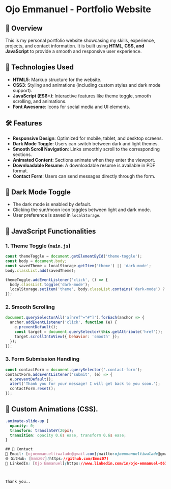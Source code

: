 
# Ojo Emmanuel - Portfolio Website

## 📌 Overview
This is my personal portfolio website showcasing my skills, experience, projects, and contact information. It is built using **HTML, CSS, and JavaScript** to provide a smooth and responsive user experience.

## 🚀 Technologies Used
- **HTML5**: Markup structure for the website.
- **CSS3**: Styling and animations (including custom styles and dark mode support).
- **JavaScript (ES6+)**: Interactive features like theme toggle, smooth scrolling, and animations.
- **Font Awesome**: Icons for social media and UI elements.

## 🛠 Features
- **Responsive Design**: Optimized for mobile, tablet, and desktop screens.
- **Dark Mode Toggle**: Users can switch between dark and light themes.
- **Smooth Scroll Navigation**: Links smoothly scroll to the corresponding sections.
- **Animated Content**: Sections animate when they enter the viewport.
- **Downloadable Resume**: A downloadable resume is available in PDF format.
- **Contact Form**: Users can send messages directly through the form.

## 🌙 Dark Mode Toggle
- The dark mode is enabled by default.
- Clicking the sun/moon icon toggles between light and dark mode.
- User preference is saved in `localStorage`.

## 🎯 JavaScript Functionalities
### 1. **Theme Toggle (`main.js`)**
```js
const themeToggle = document.getElementById('theme-toggle');
const body = document.body;
const savedTheme = localStorage.getItem('theme') || 'dark-mode';
body.classList.add(savedTheme);

themeToggle.addEventListener('click', () => {
  body.classList.toggle('dark-mode');
  localStorage.setItem('theme', body.classList.contains('dark-mode') ? 'dark-mode' : 'light-mode');
});
```
### 2. **Smooth Scrolling**
```js
document.querySelectorAll('a[href^="#"]').forEach(anchor => {
  anchor.addEventListener('click', function (e) {
    e.preventDefault();
    const target = document.querySelector(this.getAttribute('href'));
    target.scrollIntoView({ behavior: 'smooth' });
  });
});
```
### 3. **Form Submission Handling**
```js
const contactForm = document.querySelector('.contact-form');
contactForm.addEventListener('submit', (e) => {
  e.preventDefault();
  alert('Thank you for your message! I will get back to you soon.');
  contactForm.reset();
});
```

## 🎨 Custom Animations (CSS).
```css
.animate-slide-up {
  opacity: 0;
  transform: translateY(20px);
  transition: opacity 0.6s ease, transform 0.6s ease;
}

## 📩 Contact
📧 Email: [ojoemmanueltiwalade@gmail.com](mailto:ojoemmanueltiwalade@gmail.com)
🌐 GitHub: [Emmz07](https://github.com/Emmz07)
💼 LinkedIn: [Ojo Emmanuel](https://www.linkedin.com/in/ojo-emmanuel-86782a25a/)



Thank you..

